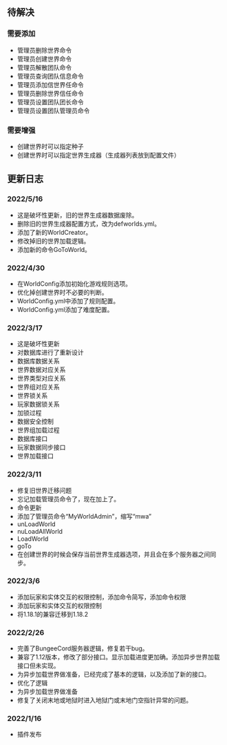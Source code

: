 ## 待解决
### 需要添加
- 管理员删除世界命令
- 管理员创建世界命令
- 管理员解散团队命令
- 管理员查询团队信息命令
- 管理员添加信世界任命令
- 管理员删除世界信任命令
- 管理员设置团队团长命令
- 管理员设置团队管理员命令


### 需要增强
- 创建世界时可以指定种子
- 创建世界时可以指定世界生成器（生成器列表放到配置文件）

## 更新日志
### 2022/5/16
- 这是破坏性更新，旧的世界生成器数据废除。
- 删除旧的世界生成器配置方式，改为defworlds.yml。
- 添加了新的WorldCreator。
- 修改掉旧的世界加载逻辑。
- 添加新的命令GoToWorld。
### 2022/4/30 
- 在WorldConfig添加初始化游戏规则选项。
- 优化掉创建世界时不必要的判断。
- WorldConfig.yml中添加了规则配置。
- WorldConfig.yml添加了难度配置。
### 2022/3/17
- 这是破坏性更新
- 对数据库进行了重新设计
- 数据库数据关系
- 世界数据对应关系
- 世界类型对应关系
- 世界组对应关系
- 世界锁关系
- 玩家数据锁关系
- 加锁过程
- 数据安全控制
- 世界组加载过程
- 数据库接口
- 玩家数据同步接口
- 世界加载接口
### 2022/3/11
- 修复旧世界迁移问题
- 忘记加载管理员命令了，现在加上了。
- 命令更新
- 添加了管理员命令“MyWorldAdmin”，缩写“mwa”
- unLoadWorld
- nuLoadAllWorld
- LoadWorld
- goTo
- 在创建世界的时候会保存当前世界生成器选项，并且会在多个服务器之间同步。
### 2022/3/6
- 添加玩家和实体交互的权限控制，添加命令简写，添加命令权限
- 添加玩家和实体交互的权限控制
- 将1.18.1的兼容迁移到1.18.2
### 2022/2/26 
- 完善了BungeeCord服务器逻辑，修复若干bug。
- 兼容了1.12版本，修改了部分接口。显示加载进度更加确。添加异步世界加载接口但未实现。
- 为异步加载世界做准备，已经完成了基本的逻辑，以及添加了新的接口。
- 优化了逻辑
- 为异步加载世界做准备
- 修复了关闭末地或地狱时进入地狱门或末地门空指针异常的问题。
### 2022/1/16
- 插件发布








